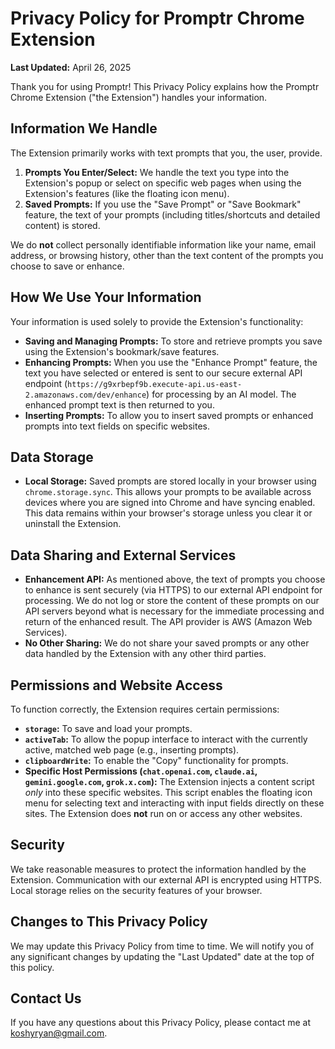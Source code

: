 # Privacy Policy for Promptr Chrome Extension

**Last Updated:** April 26, 2025

Thank you for using Promptr! This Privacy Policy explains how the Promptr Chrome Extension ("the Extension") handles your information.

## Information We Handle

The Extension primarily works with text prompts that you, the user, provide.

1.  **Prompts You Enter/Select:** We handle the text you type into the Extension's popup or select on specific web pages when using the Extension's features (like the floating icon menu).
2.  **Saved Prompts:** If you use the "Save Prompt" or "Save Bookmark" feature, the text of your prompts (including titles/shortcuts and detailed content) is stored.

We do **not** collect personally identifiable information like your name, email address, or browsing history, other than the text content of the prompts you choose to save or enhance.

## How We Use Your Information

Your information is used solely to provide the Extension's functionality:

*   **Saving and Managing Prompts:** To store and retrieve prompts you save using the Extension's bookmark/save features.
*   **Enhancing Prompts:** When you use the "Enhance Prompt" feature, the text you have selected or entered is sent to our secure external API endpoint (`https://g9xrbepf9b.execute-api.us-east-2.amazonaws.com/dev/enhance`) for processing by an AI model. The enhanced prompt text is then returned to you.
*   **Inserting Prompts:** To allow you to insert saved prompts or enhanced prompts into text fields on specific websites.

## Data Storage

*   **Local Storage:** Saved prompts are stored locally in your browser using `chrome.storage.sync`. This allows your prompts to be available across devices where you are signed into Chrome and have syncing enabled. This data remains within your browser's storage unless you clear it or uninstall the Extension.

## Data Sharing and External Services

*   **Enhancement API:** As mentioned above, the text of prompts you choose to enhance is sent securely (via HTTPS) to our external API endpoint for processing. We do not log or store the content of these prompts on our API servers beyond what is necessary for the immediate processing and return of the enhanced result. The API provider is AWS (Amazon Web Services).
*   **No Other Sharing:** We do not share your saved prompts or any other data handled by the Extension with any other third parties.

## Permissions and Website Access

To function correctly, the Extension requires certain permissions:

*   **`storage`:** To save and load your prompts.
*   **`activeTab`:** To allow the popup interface to interact with the currently active, matched web page (e.g., inserting prompts).
*   **`clipboardWrite`:** To enable the "Copy" functionality for prompts.
*   **Specific Host Permissions (`chat.openai.com`, `claude.ai`, `gemini.google.com`, `grok.x.com`):** The Extension injects a content script *only* into these specific websites. This script enables the floating icon menu for selecting text and interacting with input fields directly on these sites. The Extension does **not** run on or access any other websites.

## Security

We take reasonable measures to protect the information handled by the Extension. Communication with our external API is encrypted using HTTPS. Local storage relies on the security features of your browser.

## Changes to This Privacy Policy

We may update this Privacy Policy from time to time. We will notify you of any significant changes by updating the "Last Updated" date at the top of this policy.

## Contact Us

If you have any questions about this Privacy Policy, please contact me at koshyryan@gmail.com.